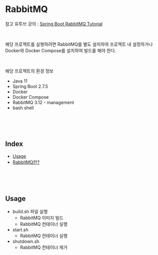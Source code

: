 # RabbitMQ

참고 유투브 강의 : [Spring Boot RabbitMQ Tutorial](https://www.youtube.com/watch?v=TvxhuAUJGUg&list=PLGRDMO4rOGcMh2fAMOnwuBMDa8PxiKWoN&index=1)

</br>

해당 프로젝트를 실행하려면 RabbitMQ를 별도 설치하여 프로젝트 내 설정하거나  
Docker와 Docker Compose를 설치하여 빌드를 해야 한다.

</br>

해당 프로젝트의 환경 정보
* Java 11
* Spring Boot 2.7.5
* Docker
* Docker Compose
* RabbitMQ 3.12 - management
* bash shell

<br/><br/><br/>



## Index
* [Usage](#Usage)
* [RabbitMQ란?]()

<br/><br/><br/>



## Usage

* build.sh 파일 실행
  * RabbitMQ 이미지 빌드
  * RabbitMQ 컨테이너 실행
* start.sh
  * RabbitMQ 컨테이너 실행
* shutdown.sh
  * RabbitMQ 컨테이너 제거
